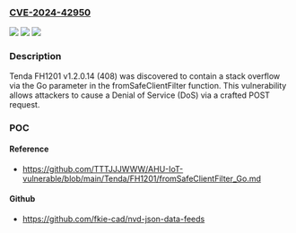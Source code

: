 ### [CVE-2024-42950](https://cve.mitre.org/cgi-bin/cvename.cgi?name=CVE-2024-42950)
![](https://img.shields.io/static/v1?label=Product&message=n%2Fa&color=blue)
![](https://img.shields.io/static/v1?label=Version&message=n%2Fa&color=blue)
![](https://img.shields.io/static/v1?label=Vulnerability&message=n%2Fa&color=brighgreen)

### Description

Tenda FH1201 v1.2.0.14 (408) was discovered to contain a stack overflow via the Go parameter in the fromSafeClientFilter function. This vulnerability allows attackers to cause a Denial of Service (DoS) via a crafted POST request.

### POC

#### Reference
- https://github.com/TTTJJJWWW/AHU-IoT-vulnerable/blob/main/Tenda/FH1201/fromSafeClientFilter_Go.md

#### Github
- https://github.com/fkie-cad/nvd-json-data-feeds

